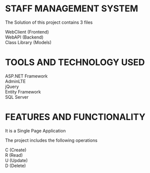 # STAFF MANAGEMENT SYSTEM

The Solution of this project contains 3 files 

WebClient (Frontend) \
WebAPI (Backend) \
Class Library (Models) 

# TOOLS AND TECHNOLOGY USED

ASP.NET Framework \
AdminLTE \
jQuery \
Entity Framework \
SQL Server

# FEATURES AND FUNCTIONALITY

It is a Single Page Application

The project includes the following operations

C (Create) \
R (Read) \
U (Update) \
D (Delete) 
